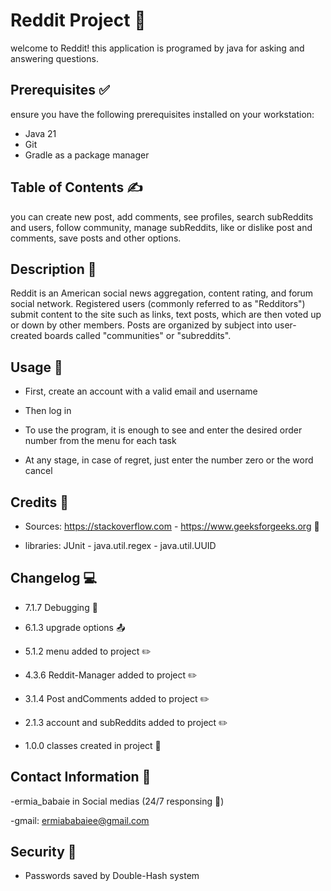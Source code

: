 # Reddit Project :speech_balloon:
welcome to Reddit! 
this application is programed by java for asking and answering questions.


## Prerequisites ✅

ensure you have the following prerequisites installed on your workstation:

- Java 21
- Git
- Gradle as a package manager

## Table of Contents :writing_hand:

you can create new post, add comments, see profiles, search subReddits and users, follow community, manage subReddits, like or dislike post and comments, save posts and other options.

## Description :space_invader:

Reddit is an American social news aggregation, content rating, and forum social network. Registered users (commonly referred to as "Redditors") submit content to the site such as links, text posts, which are then voted up or down by other members. Posts are organized by subject into user-created boards called "communities" or "subreddits".

## Usage :mechanical_arm:
- First, create an account with a valid email and username

- Then log in

- To use the program, it is enough to see and enter the desired order number from the menu for each task

- At any stage, in case of regret, just enter the number zero or the word cancel


## Credits :link:
- Sources: https://stackoverflow.com - https://www.geeksforgeeks.org :100:

- libraries: JUnit - java.util.regex - java.util.UUID

## Changelog :computer:
- 7.1.7 Debugging :wrench:

- 6.1.3 upgrade options :outbox_tray:

- 5.1.2 menu added to project :pencil2:

- 4.3.6 Reddit-Manager added to project :pencil2:

- 3.1.4 Post andComments added to project :pencil2:

- 2.1.3 account and subReddits added to project :pencil2:

- 1.0.0 classes created in project :open_file_folder:

## Contact Information :iphone:
-ermia_babaie in Social medias (24/7 responsing :new_moon_with_face:)


-gmail: ermiababaiee@gmail.com 
## Security :closed_lock_with_key:
- Passwords saved by Double-Hash system
